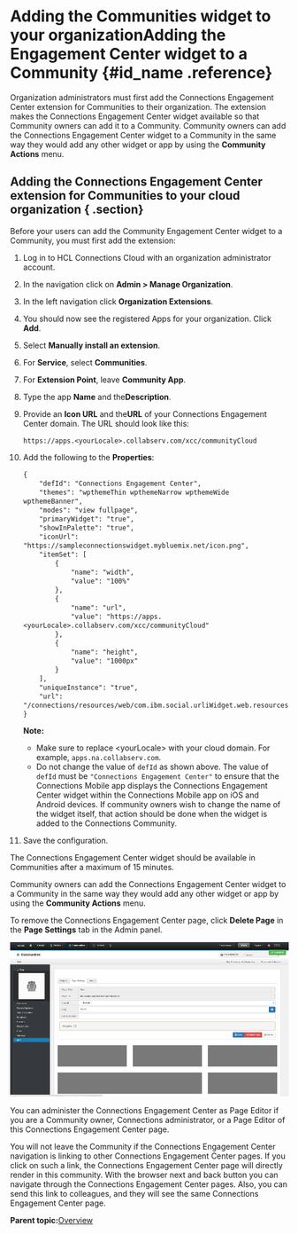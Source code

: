 # Adding the Communities widget to your organizationAdding the Engagement Center widget to a Community {#id_name .reference}

Organization administrators must first add the Connections Engagement Center extension for Communities to their organization. The extension makes the Connections Engagement Center widget available so that Community owners can add it to a Community. Community owners can add the Connections Engagement Center widget to a Community in the same way they would add any other widget or app by using the **Community Actions** menu.

## Adding the Connections Engagement Center extension for Communities to your cloud organization { .section}

Before your users can add the Community Engagement Center widget to a Community, you must first add the extension:

1.  Log in to HCL Connections Cloud with an organization administrator account.
2.  In the navigation click on **Admin \> Manage Organization**.
3.  In the left navigation click **Organization Extensions**.
4.  You should now see the registered Apps for your organization. Click **Add**.
5.  Select **Manually install an extension**.
6.  For **Service**, select **Communities**.
7.  For **Extension Point**, leave **Community App**.
8.  Type the app **Name** and the**Description**.
9.  Provide an **Icon URL** and the**URL** of your Connections Engagement Center domain. The URL should look like this:

    ```
    https://apps.<yourLocale>.collabserv.com/xcc/communityCloud
    ```

10. Add the following to the **Properties**:

    ```
    {
        "defId": "Connections Engagement Center",
        "themes": "wpthemeThin wpthemeNarrow wpthemeWide wpthemeBanner",
        "modes": "view fullpage",
        "primaryWidget": "true",
        "showInPalette": "true",
        "iconUrl": "https://sampleconnectionswidget.mybluemix.net/icon.png",
        "itemSet": [
            {
                "name": "width",
                "value": "100%"
            },
            {
                "name": "url",
                "value": "https://apps.<yourLocale>.collabserv.com/xcc/communityCloud"
            },
            {
                "name": "height",
                "value": "1000px"
            }
        ],
        "uniqueInstance": "true",
        "url": "/connections/resources/web/com.ibm.social.urliWidget.web.resources/widget/urlWidget.xml"
    }
    ```

    **Note:**

    -   Make sure to replace <yourLocale\> with your cloud domain. For example, `apps.na.collabserv.com`.
    -   Do not change the value of `defId` as shown above. The value of `defId` must be `"Connections Engagement Center"` to ensure that the Connections Mobile app displays the Connections Engagement Center widget within the Connections Mobile app on iOS and Android devices. If community owners wish to change the name of the widget itself, that action should be done when the widget is added to the Connections Community.
11. Save the configuration.

The Connections Engagement Center widget should be available in Communities after a maximum of 15 minutes.

Community owners can add the Connections Engagement Center widget to a Community in the same way they would add any other widget or app by using the **Community Actions** menu.

To remove the Connections Engagement Center page, click **Delete Page** in the **Page Settings** tab in the Admin panel.

![image](images/image120.png)

You can administer the Connections Engagement Center as Page Editor if you are a Community owner, Connections administrator, or a Page Editor of this Connections Engagement Center page.

You will not leave the Community if the Connections Engagement Center navigation is linking to other Connections Engagement Center pages. If you click on such a link, the Connections Engagement Center page will directly render in this community. With the browser next and back button you can navigate through the Connections Engagement Center pages. Also, you can send this link to colleagues, and they will see the same Connections Engagement Center page.

**Parent topic:**[Overview](../../connectors/icec/cec-introduction_top.md)

